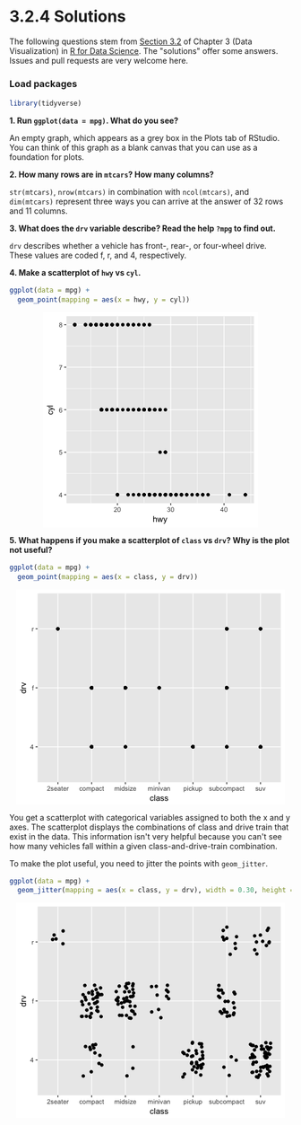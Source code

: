3.2.4 Solutions
================

The following questions stem from [Section 3.2](http://r4ds.had.co.nz/data-visualisation.html#first-steps) of Chapter 3 (Data Visualization) in [R for Data Science](http://r4ds.had.co.nz/). The "solutions" offer some answers. Issues and pull requests are very welcome here.

### Load packages

``` r
library(tidyverse) 
```

**1. Run `ggplot(data = mpg)`. What do you see?**

An empty graph, which appears as a grey box in the Plots tab of RStudio. You can think of this graph as a blank canvas that you can use as a foundation for plots.

**2. How many rows are in `mtcars`? How many columns?**

`str(mtcars)`, `nrow(mtcars)` in combination with `ncol(mtcars)`, and `dim(mtcars)` represent three ways you can arrive at the answer of 32 rows and 11 columns.

**3. What does the `drv` variable describe? Read the help `?mpg` to find out.**

`drv` describes whether a vehicle has front-, rear-, or four-wheel drive. These values are coded f, r, and 4, respectively.

**4. Make a scatterplot of `hwy` vs `cyl`.**

``` r
ggplot(data = mpg) +
  geom_point(mapping = aes(x = hwy, y = cyl))
```

<img src="3.2.4_files/figure-markdown_github/unnamed-chunk-1-1.png" style="display: block; margin: auto;" />

**5. What happens if you make a scatterplot of `class` vs `drv`? Why is the plot not useful?**

``` r
ggplot(data = mpg) +
  geom_point(mapping = aes(x = class, y = drv))
```

<img src="3.2.4_files/figure-markdown_github/unnamed-chunk-2-1.png" style="display: block; margin: auto;" />

You get a scatterplot with categorical variables assigned to both the x and y axes. The scatterplot displays the combinations of class and drive train that exist in the data. This information isn't very helpful because you can't see how many vehicles fall within a given class-and-drive-train combination.

To make the plot useful, you need to jitter the points with `geom_jitter`.

``` r
ggplot(data = mpg) +
  geom_jitter(mapping = aes(x = class, y = drv), width = 0.30, height = 0.30)
```

<img src="3.2.4_files/figure-markdown_github/unnamed-chunk-3-1.png" style="display: block; margin: auto;" />
